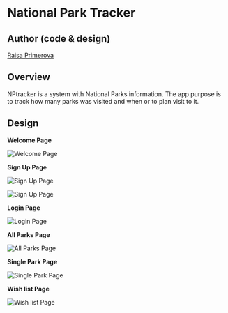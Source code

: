 # National Park Tracker

## Author (code & design)

[Raisa Primerova](https://github.com/RayRedGoose)

## Overview

NPtracker is a system with National Parks information. The app purpose is to track how many parks was visited and when or to plan visit to it.

## Design

**Welcome Page**

![Welcome Page](./screenshots/welcome.png)

**Sign Up Page**

![Sign Up Page](./screenshots/signup-1.png)

![Sign Up Page](./screenshots/signup-2.png)

**Login Page**

![Login Page](./screenshots/login.png)

**All Parks Page**

![All Parks Page](./screenshots/parks.png)

**Single Park Page**

![Single Park Page](./screenshots/park.png)

**Wish list Page**

![Wish list Page](./screenshots/wish-list.png)
